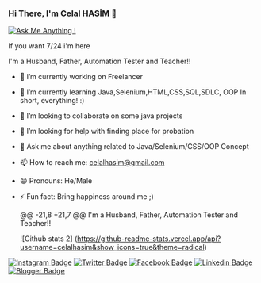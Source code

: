 ### Hi There, I'm Celal HASİM 👋
[![Ask Me Anything !](https://img.shields.io/badge/Ask%20me-anything-1abc9c.svg)](https://github.com/celalhasim) 

If you want 7/24 i'm here

I'm a Husband, Father, Automation Tester and Teacher!!
- 🔭 I’m currently working on Freelancer
- 🌱 I’m currently learning Java,Selenium,HTML,CSS,SQL,SDLC, OOP In short, everything! :)
- 👯 I’m looking to collaborate on some java projects
- 🤔 I’m looking for help with finding place for probation 
- 💬 Ask me about anything related to Java/Selenium/CSS/OOP Concept
- 📫 How to reach me: celalhasim@gmail.com
- 😄 Pronouns: He/Male
- ⚡ Fun fact: Bring happiness around me ;)

    @@ -21,8 +21,7 @@ I'm a Husband, Father, Automation Tester and Teacher!!
    
   ![Github stats 2] (https://github-readme-stats.vercel.app/api?username=celalhasim&show_icons=true&theme=radical)
    
[![Instagram Badge](https://img.shields.io/badge/-Instagram-C13584?style=flat-quare&labelColor=C13584&logo=instagram&logoColor=white&link=link)](https://www.instagram.com/seyfullahmrdn/) 
[![Twitter Badge](https://img.shields.io/badge/-Twitter-00aced?style=flat-quare&labelColor=3b5998&logo=twitter&logoColor=white&link=link)](https://twitter.com/i/flow/login) 
[![Facebook Badge](https://img.shields.io/badge/-Facebook-3b5998?style=flat-quare&labelColor=3b5998&logo=facebook&logoColor=white&link=link)](https://www.facebook.com/Bedbini/) 
[![Linkedin Badge](https://img.shields.io/badge/-Linkedin-007bb5?style=flat-quare&labelColor=757575&logo=Linkedin&logoColor=white&link=link)](https://www.linkedin.com/in/seyfullahmerdan/) 
[![Blogger Badge](https://img.shields.io/badge/-Blogger-FF9800?style=flat-quare&labelColor=FF9800&logo=Blogger&logoColor=white&link=link)](https://www.blogger.com/)
